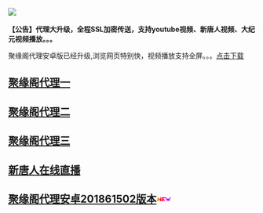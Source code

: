 ![](https://raw.githubusercontent.com/hao369/a/master/j.jpg)

**【公告】代理大升级，全程SSL加密传送，支持youtube视频、新唐人视频、大纪元视频播放。。。**

聚缘阁代理安卓版已经升级,浏览网页特别快，视频播放支持全屏。。。[点击下载](https://github.com/dtw9/9/raw/master/201861502.apk)

##  [聚缘阁代理一](http://ree254e.haor.poetry.is)

##  [聚缘阁代理二](http://4eeer.627.aser.com.ve/)

##  [聚缘阁代理三](http://123q.cer4.ga) 



##  [新唐人在线直播](http://5pore.haor.poetry.is/xtr.html)










##  [聚缘阁代理安卓201861502版本](https://github.com/dtw9/9/raw/master/201861502.apk)![](https://raw.githubusercontent.com/jyg-1/jyg/master/new.gif)



